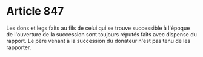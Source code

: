 # Article 847

Les dons et legs faits au fils de celui qui se trouve successible à l'époque de l'ouverture de la succession sont toujours réputés faits avec dispense du rapport.   Le père venant à la succession du donateur n'est pas tenu de les rapporter.